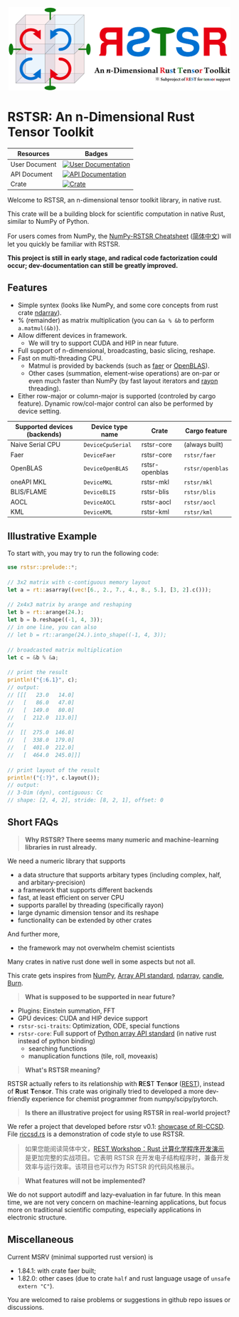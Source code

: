 <div align="center">

<img src="./assets/logo-3-white.png" width="500px" alt="Logo of RSTSR" />

</div>

# RSTSR: An n-Dimensional Rust Tensor Toolkit

<div align="center">

| Resources | Badges |
|--|--|
| User Document | [![User Documentation](https://readthedocs.org/projects/rstsr-book/badge/?version=latest)](https://rstsr-book.readthedocs.io/latest/) |
| API Document | [![API Documentation](https://docs.rs/rstsr/badge.svg)](https://docs.rs/rstsr) |
| Crate | [![Crate](https://img.shields.io/crates/v/rstsr.svg)](https://crates.io/crates/rstsr) |

</div>

Welcome to RSTSR, an n-dimensional tensor toolkit library, in native rust.

This crate will be a building block for scientific computation in native Rust, similar to NumPy of Python.

For users comes from NumPy, the [NumPy-RSTSR Cheatsheet](https://restgroup.github.io/rstsr-book/docs/numpy-cheatsheet) ([简体中文](https://restgroup.github.io/rstsr-book/zh-hans/docs/numpy-cheatsheet)) will let you quickly be familiar with RSTSR.

**This project is still in early stage, and radical code factorization could occur; dev-documentation can still be greatly improved.**

## Features

- Simple syntex (looks like NumPy, and some core concepts from rust crate [ndarray](https://github.com/rust-ndarray/ndarray/)).
- % (remainder) as matrix multiplication (you can `&a % &b` to perform `a.matmul(&b)`).
- Allow different devices in framework.
    - We will try to support CUDA and HIP in near future.
- Full support of n-dimensional, broadcasting, basic slicing, reshape.
- Fast on multi-threading CPU.
    - Matmul is provided by backends (such as [faer](https://github.com/sarah-quinones/faer-rs/) or [OpenBLAS](https://github.com/OpenMathLib/OpenBLAS/)).
    - Other cases (summation, element-wise operations) are on-par or even much faster than NumPy (by fast layout iterators and [rayon](https://github.com/rayon-rs/rayon/) threading).
- Either row-major or column-major is supported (controled by cargo feature). Dynamic row/col-major control can also be performed by device setting.

| Supported devices (backends) | Device type name | Crate | Cargo feature |
|--|--|--|--|
| Naive Serial CPU | `DeviceCpuSerial` | rstsr-core | (always built) |
| Faer | `DeviceFaer` | rstsr-core | `rstsr/faer` |
| OpenBLAS | `DeviceOpenBLAS` | rstsr-openblas | `rstsr/openblas` |
| oneAPI MKL | `DeviceMKL` | rstsr-mkl | `rstsr/mkl` |
| BLIS/FLAME | `DeviceBLIS` | rstsr-blis | `rstsr/blis` |
| AOCL | `DeviceAOCL` | rstsr-aocl | `rstsr/aocl` |
| KML | `DeviceKML` | rstsr-kml | `rstsr/kml` |

## Illustrative Example

To start with, you may try to run the following code:

```rust
use rstsr::prelude::*;

// 3x2 matrix with c-contiguous memory layout
let a = rt::asarray((vec![6., 2., 7., 4., 8., 5.], [3, 2].c()));

// 2x4x3 matrix by arange and reshaping
let b = rt::arange(24.);
let b = b.reshape((-1, 4, 3));
// in one line, you can also
// let b = rt::arange(24.).into_shape((-1, 4, 3));

// broadcasted matrix multiplication
let c = &b % &a;

// print the result
println!("{:6.1}", c);
// output:
// [[[   23.0   14.0]
//   [   86.0   47.0]
//   [  149.0   80.0]
//   [  212.0  113.0]]
//
//  [[  275.0  146.0]
//   [  338.0  179.0]
//   [  401.0  212.0]
//   [  464.0  245.0]]]

// print layout of the result
println!("{:?}", c.layout());
// output:
// 3-Dim (dyn), contiguous: Cc
// shape: [2, 4, 2], stride: [8, 2, 1], offset: 0
```

## Short FAQs

> **Why RSTSR? There seems many numeric and machine-learning libraries in rust already.**

We need a numeric library that supports
- a data structure that supports arbitary types (including complex, half, and arbitary-precision)
- a framework that supports different backends
- fast, at least efficient on server CPU
- supports parallel by threading (specifically rayon)
- large dynamic dimension tensor and its reshape
- functionality can be extended by other crates

And further more,
- the framework may not overwhelm chemist scientists

Many crates in native rust done well in some aspects but not all.

This crate gets inspires from [NumPy](https://github.com/data-apis/array-api/), [Array API standard](https://github.com/data-apis/array-api/), [ndarray](https://github.com/rust-ndarray/ndarray/), [candle](https://github.com/huggingface/candle), [Burn](https://github.com/tracel-ai/burn).

> **What is supposed to be supported in near future?**

- Plugins: Einstein summation, FFT
- GPU devices: CUDA and HIP device support
- `rstsr-sci-traits`: Optimization, ODE, special functions
- `rstsr-core`: Full support of [Python array API standard](https://data-apis.org/array-api/latest/) (in native rust instead of python binding)
    - searching functions
    - manuplication functions (tile, roll, moveaxis)

> **What's RSTSR meaning?**

RSTSR actually refers to its relationship with **R**E**S**T **T**en**s**o**r** ([REST](https://github.com/igor-1982/rest)), instead of **R**u**s**t **T**en**s**o**r**. This crate was originally tried to developed a more dev-friendly experience for chemist programmer from numpy/scipy/pytorch.

> **Is there an illustrative project for using RSTSR in real-world project?**

We refer a project that developed before rstsr v0.1: [showcase of RI-CCSD](https://github.com/ajz34/showcase_rust_riccsd).
File [riccsd.rs](https://github.com/ajz34/showcase_rust_riccsd/blob/master/src/riccsd.rs) is a demonstration of code style to use RSTSR.

> 如果您能阅读简体中文，[REST Workshop：Rust 计算化学程序开发演示](https://github.com/RESTGroup/showcase-workshop-rstsr-ricc) 是更加完整的实战项目。它表明 RSTSR 在开发电子结构程序时，兼备开发效率与运行效率。该项目也可以作为 RSTSR 的代码风格展示。

> **What features will not be implemented?**

We do not support autodiff and lazy-evaluation in far future. In this mean time, we are not very concern on machine-learning applications, but focus more on traditional scientific computing, especially applications in electronic structure.

## Miscellaneous

Current MSRV (minimal supported rust version) is
- 1.84.1: with crate faer built;
- 1.82.0: other cases (due to crate `half` and rust language usage of `unsafe extern "C"`).

You are welcomed to raise problems or suggestions in github repo issues or discussions.
